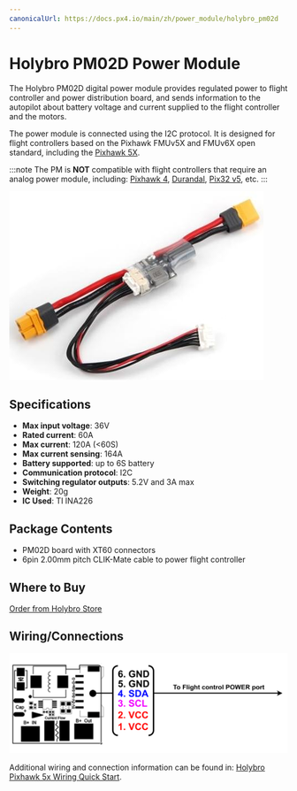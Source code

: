 ```yaml
---
canonicalUrl: https://docs.px4.io/main/zh/power_module/holybro_pm02d
---
```


# Holybro PM02D Power Module

The Holybro PM02D digital power module provides regulated power to flight controller and power distribution board, and sends information to the autopilot about battery voltage and current supplied to the flight controller and the motors.

The power module is connected using the I2C protocol. It is designed for flight controllers based on the Pixhawk FMUv5X and FMUv6X open standard, including the [Pixhawk 5X](../flight_controller/pixhawk5x.md).

:::note
The PM is **NOT** compatible with flight controllers that require an analog power module, including: [Pixhawk 4](../flight_controller/pixhawk4.md), [Durandal](../flight_controller/durandal.md), [Pix32 v5](../flight_controller/holybro_pix32_v5.md), etc.
:::

![PM02D](../../assets/hardware/power_module/holybro_pm02d/pm02d_hero.jpg)

## Specifications

- **Max input voltage**: 36V
- **Rated current**: 60A
- **Max current**: 120A (<60S)
- **Max current sensing**: 164A
- **Battery supported**: up to 6S battery
- **Communication protocol**: I2C
- **Switching regulator outputs**: 5.2V and 3A max
- **Weight**: 20g
- **IC Used**: TI INA226

## Package Contents

- PM02D board with XT60 connectors
- 6pin 2.00mm pitch CLIK-Mate cable to power flight controller

## Where to Buy

[Order from Holybro Store](https://holybro.com/products/pm02d-power-module)

## Wiring/Connections

![pm02d_pinout](../../assets/hardware/power_module/holybro_pm02d/pm02d_pinout.png)

Additional wiring and connection information can be found in: [Holybro Pixhawk 5x Wiring Quick Start](../assembly/quick_start_pixhawk5x.md).

